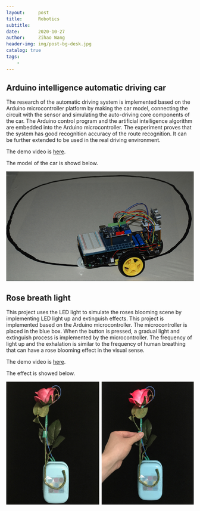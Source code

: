 ```yaml
---
layout:     post
title:      Robotics
subtitle:   
date:       2020-10-27
author:     Zihao Wang
header-img: img/post-bg-desk.jpg
catalog: true
tags:
    - 
---
```


## Arduino intelligence automatic driving car

The research of the automatic driving system is implemented based on the Arduino microcontroller platform by making the car model, connecting the circuit with the sensor and simulating the auto-driving core components of the car. The Arduino control program and the artificial intelligence algorithm are embedded into the Arduino microcontroller. The experiment proves that the system has good recognition accuracy of the route recognition. It can be further extended to be used in the real driving environment.

The demo video is [here](https://youtu.be/s8_IoeiL95I).

The model of the car is showd below.

![](https://raw.githubusercontent.com/wangzh3/wangzh3.github.io/master/upload/robotics/car.jpg)

## Rose breath light

This project uses the LED light to simulate the roses blooming scene by implementing LED light up and extinguish effects. This project is implemented based on the Arduino microcontroller. The microcontroller is placed in the blue box. When the button is pressed, a gradual light and extinguish process is implemented by the microcontroller. The frequency of light up and the exhalation is similar to the frequency of human breathing that can have a rose blooming effect in the visual sense.

The demo video is [here](https://youtu.be/aVz7cXg6uZ0).

The effect is showed below.

![](https://raw.githubusercontent.com/wangzh3/wangzh3.github.io/master/upload/robotics/rose2.jpg)
